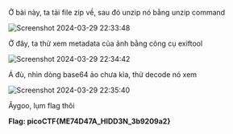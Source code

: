 Ở bài này, ta tải file zip về, sau đó unzip nó bằng unzip command

![Screenshot 2024-03-29 22:33:48](https://github.com/anhshidou/picoCTF2024/assets/120787381/95930b16-9ed2-4545-8412-902d19a243eb)

Ở đây, ta thử xem metadata của ảnh bằng công cụ exiftool

![Screenshot 2024-03-29 22:34:42](https://github.com/anhshidou/picoCTF2024/assets/120787381/4a25d7a9-ae29-4a23-aa0c-08023533df9c)

Á đù, nhìn dòng base64 ảo chưa kìa, thử decode nó xem

![Screenshot 2024-03-29 22:35:40](https://github.com/anhshidou/picoCTF2024/assets/120787381/14f4cf51-10c1-44e7-9c40-01de496cb21d)

Âygoo, lụm flag thôi

**Flag: picoCTF{ME74D47A_HIDD3N_3b9209a2}**
